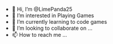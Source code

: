 - 👋 Hi, I’m @LimePanda25
- 👀 I’m interested in Playing Games
- 🌱 I’m currently learning to code games
- 💞️ I’m looking to collaborate on ...
- 📫 How to reach me ...

<!---
LimePanda25/LimePanda25 is a ✨ special ✨ repository because its `README.md` (this file) appears on your GitHub profile.
You can click the Preview link to take a look at your changes.
--->
